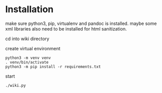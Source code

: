 # Installation

make sure python3, pip, virtualenv and pandoc is installed. maybe some xml libraries also need to be installed for html sanitization.

cd into wiki directory

create virtual environment

    python3 -m venv venv
    . venv/bin/activate
    python3 -m pip install -r requirements.txt

start

    ./wiki.py

